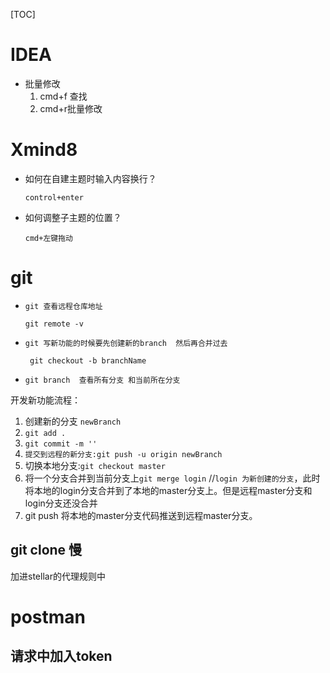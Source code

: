 [TOC]

# IDEA

* 批量修改
  1. cmd+f 查找
  2. cmd+r批量修改

# Xmind8

* 如何在自建主题时输入内容换行？

  `control+enter`

* 如何调整子主题的位置？

  `cmd+左键拖动 `





# git

* `git 查看远程仓库地址`

  `git remote -v`

* `git 写新功能的时候要先创建新的branch  然后再合并过去`

  ` git checkout -b branchName` 

* `git branch  查看所有分支 和当前所在分支`



开发新功能流程：

1. 创建新的分支 `newBranch`
2. `git add .`
3. `git commit -m ''`
4. `提交到远程的新分支:git push -u origin newBranch`
5. 切换本地分支:`git checkout master`
6. 将一个分支合并到当前分支上`git merge login` //`login 为新创建的分支`，此时将本地的login分支合并到了本地的master分支上。但是远程master分支和login分支还没合并
7. git push 将本地的master分支代码推送到远程master分支。



## git clone 慢

加进stellar的代理规则中

# postman

## 请求中加入token

